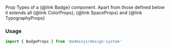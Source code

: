 Prop Types of a {@link Badge} component.
Apart from those defined below it extends all {@link ColorProps}, {@link SpaceProps}
and {@link TypographyProps}

### Usage

```typescript
import { BadgeProps } from '@adminjs/design-system'
```

